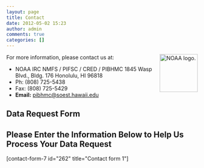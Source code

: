 ```yaml
---
layout: page
title: Contact
date: 2012-05-02 15:23
author: admin
comments: true
categories: []
---
```

<a href="http://www.noaa.gov"><img src="http://www.soest.hawaii.edu/pibhmc/images/noaa_logo_100px.gif" alt="NOAA logo." width="100" height="100" align="right" /></a> 
For more information, please contact us at:
<ul>
 	<li class="tight">NOAA IRC
NMFS / PIFSC / CRED / PIBHMC
1845 Wasp Blvd., Bldg. 176
Honolulu, HI 96818</li>
 	<li class="tight">Ph: (808) 725-5438</li>
 	<li class="tight">Fax: (808) 725-5429</li>
 	<li class="tight"><strong>Email:</strong> <a href="mailto:pibhmc@soest.hawaii.edu">pibhmc@soest.hawaii.edu</a></li>
</ul>
<h2>Data Request Form</h2>
<div id="specialtabs">
<h2>Please Enter the Information Below to Help Us Process Your Data Request</h2>
[contact-form-7 id="262" title="Contact form 1"]
</div>

